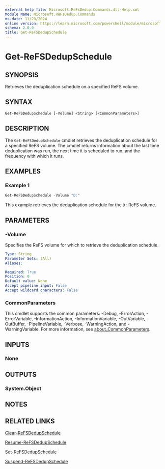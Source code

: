 ```yaml
---
external help file: Microsoft.ReFsDedup.Commands.dll-Help.xml
Module Name: Microsoft.ReFsDedup.Commands
ms.date: 11/20/2024
online version: https://learn.microsoft.com/powershell/module/microsoft.refsdedup.commands/get-refsdedupschedule?view=windowsserver2025-ps&wt.mc_id=ps-gethelp
schema: 2.0.0
title: Get-ReFSDedupSchedule
---
```


# Get-ReFSDedupSchedule

## SYNOPSIS
Retrieves the deduplication schedule on a specified ReFS volume.

## SYNTAX

```
Get-ReFSDedupSchedule [-Volume] <String> [<CommonParameters>]
```

## DESCRIPTION

The `Get-ReFSDedupSchedule` cmdlet retrieves the deduplication schedule for a specified ReFS
volume. The cmdlet returns information about the last time deduplication was run, the next time it
is scheduled to run, and the frequency with which it runs.

## EXAMPLES

### Example 1

```powershell
Get-ReFSDedupSchedule -Volume "D:"
```

This example retrieves the deduplication schedule for the `D:` ReFS volume.

## PARAMETERS

### -Volume

Specifies the ReFS volume for which to retrieve the deduplication schedule.

```yaml
Type: String
Parameter Sets: (All)
Aliases:

Required: True
Position: 0
Default value: None
Accept pipeline input: False
Accept wildcard characters: False
```

### CommonParameters

This cmdlet supports the common parameters: -Debug, -ErrorAction, -ErrorVariable,
-InformationAction, -InformationVariable, -OutVariable, -OutBuffer, -PipelineVariable, -Verbose,
-WarningAction, and -WarningVariable. For more information, see
[about_CommonParameters](/powershell/module/microsoft.powershell.core/about/about_commonparameters).

## INPUTS

### None

## OUTPUTS

### System.Object

## NOTES

## RELATED LINKS

[Clear-ReFSDedupSchedule](Clear-ReFSDedupSchedule.md)

[Resume-ReFSDedupSchedule](Resume-ReFSDedupSchedule.md)

[Set-ReFSDedupSchedule](Set-ReFSDedupSchedule.md)

[Suspend-ReFSDedupSchedule](Suspend-ReFSDedupSchedule.md)
